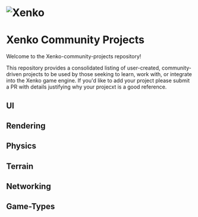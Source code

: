 
![Xenko](https://xenko.com/images/external/xenko-logo-side.png)
=======

# Xenko Community Projects

Welcome to the Xenko-community-projects repository!

This repository provides a consolidated listing of user-created, community-driven projects to be used by those seeking to learn, work with, or integrate into the Xenko game engine. If you'd like to add your project please submit a PR with details justifying why your projecxt is a good reference.


## UI

## Rendering

## Physics

## Terrain

## Networking

## Game-Types

